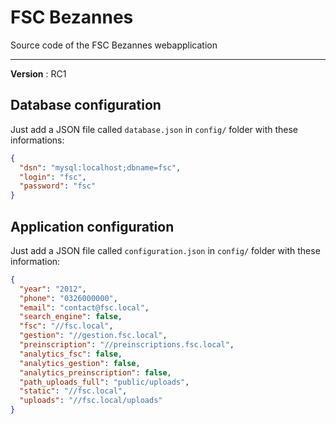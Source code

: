 # FSC Bezannes

Source code of the FSC Bezannes webapplication


***

__Version__ : RC1


## Database configuration

Just add a JSON file called `database.json` in `config/`  folder with these informations:

```json
{
  "dsn": "mysql:localhost;dbname=fsc",
  "login": "fsc",
  "password": "fsc"
}
```

## Application configuration

Just add a JSON file called `configuration.json` in `config/` folder with these information:

```json
{
  "year": "2012",
  "phone": "0326000000",
  "email": "contact@fsc.local",
  "search_engine": false,
  "fsc": "//fsc.local",
  "gestion": "//gestion.fsc.local",
  "preinscription": "//preinscriptions.fsc.local",
  "analytics_fsc": false,
  "analytics_gestion": false,
  "analytics_preinscription": false,
  "path_uploads_full": "public/uploads",
  "static": "//fsc.local",
  "uploads": "//fsc.local/uploads"
}
```
